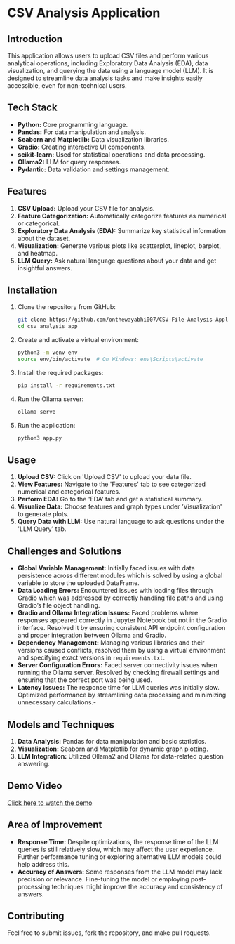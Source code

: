 # CSV Analysis Application

## Introduction
This application allows users to upload CSV files and perform various analytical operations, including Exploratory Data Analysis (EDA), data visualization, and querying the data using a language model (LLM). It is designed to streamline data analysis tasks and make insights easily accessible, even for non-technical users.

## Tech Stack
- **Python:** Core programming language.
- **Pandas:** For data manipulation and analysis.
- **Seaborn and Matplotlib:** Data visualization libraries.
- **Gradio:** Creating interactive UI components.
- **scikit-learn:** Used for statistical operations and data processing.
- **Ollama2:**  LLM for query responses.
- **Pydantic:** Data validation and settings management.

## Features
1. **CSV Upload:** Upload your CSV file for analysis.
2. **Feature Categorization:** Automatically categorize features as numerical or categorical.
3. **Exploratory Data Analysis (EDA):** Summarize key statistical information about the dataset.
4. **Visualization:** Generate various plots like scatterplot, lineplot, barplot, and heatmap.
5. **LLM Query:** Ask natural language questions about your data and get insightful answers.

## Installation
1. Clone the repository from GitHub:
   ```bash
   git clone https://github.com/onthewayabhi007/CSV-File-Analysis-Application.git
   cd csv_analysis_app
   ```
2. Create and activate a virtual environment:
   ```bash
   python3 -m venv env
   source env/bin/activate  # On Windows: env\Scripts\activate
   ```
3. Install the required packages:
   ```bash
   pip install -r requirements.txt
   ```
4. Run the Ollama server:
   ```bash
   ollama serve
   ```
5. Run the application:
   ```bash
   python3 app.py
   ```

## Usage
1. **Upload CSV:** Click on 'Upload CSV' to upload your data file.
2. **View Features:** Navigate to the 'Features' tab to see categorized numerical and categorical features.
3. **Perform EDA:** Go to the 'EDA' tab and get a statistical summary.
4. **Visualize Data:** Choose features and graph types under 'Visualization' to generate plots.
5. **Query Data with LLM:** Use natural language to ask questions under the 'LLM Query' tab.

## Challenges and Solutions
- **Global Variable Management:** Initially faced issues with data persistence across different modules which is solved by using a global variable to store the uploaded DataFrame.
- **Data Loading Errors:** Encountered issues with loading files through Gradio which was addressed by correctly handling file paths and using Gradio’s file object handling.
- **Gradio and Ollama Integration Issues:** Faced problems where responses appeared correctly in Jupyter Notebook but not in the Gradio interface. Resolved it by ensuring consistent API endpoint configuration and proper integration between Ollama and Gradio.
- **Dependency Management:** Managing various libraries and their versions caused conflicts, resolved them by using a virtual environment and specifying exact versions in `requirements.txt`.
- **Server Configuration Errors:** Faced server connectivity issues when running the Ollama server. Resolved by checking firewall settings and ensuring that the correct port was being used.
- **Latency Issues:** The response time for LLM queries was initially slow. Optimized performance by streamlining data processing and minimizing unnecessary calculations.-

## Models and Techniques
1. **Data Analysis:** Pandas for data manipulation and basic statistics.
2. **Visualization:** Seaborn and Matplotlib for dynamic graph plotting.
3. **LLM Integration:** Utilized Ollama2 and Ollama for data-related question answering.

## Demo Video
[Click here to watch the demo](https://drive.google.com/file/d/1JeC_7hi5vVjXDTXJqM8RgPmnx-XMglR7/view?usp=sharing)

## Area of Improvement
- **Response Time:** Despite optimizations, the response time of the LLM queries is still relatively slow, which may affect the user experience. Further performance tuning or exploring alternative LLM models could help address this.
- **Accuracy of Answers:** Some responses from the LLM model may lack precision or relevance. Fine-tuning the model or employing post-processing techniques might improve the accuracy and consistency of answers.

## Contributing
Feel free to submit issues, fork the repository, and make pull requests.

